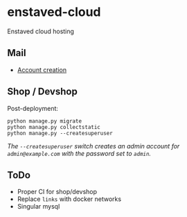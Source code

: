 # enstaved-cloud
Enstaved cloud hosting

## Mail

* [Account creation](https://github.com/tomav/docker-mailserver/wiki/Configure-Accounts)

## Shop / Devshop

Post-deployment:

```
python manage.py migrate
python manage.py collectstatic
python manage.py --createsuperuser
```

*The `--createsuperuser` switch creates an admin account for `admin@example.com` with the password set to `admin`.*

## ToDo

* Proper CI for shop/devshop
* Replace `links` with docker networks
* Singular mysql
